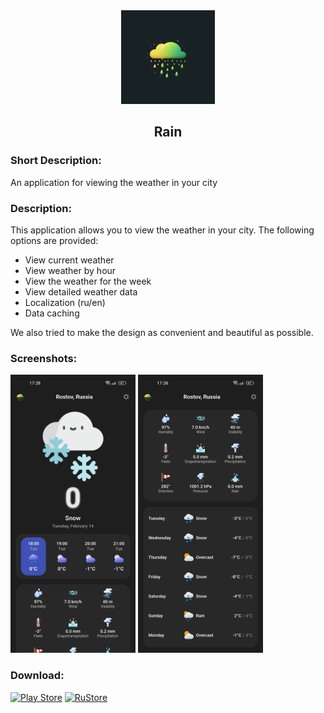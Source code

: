 <div align="center">
<img src="/assets/icons/icon.png" width="150"/>
<h2>Rain</h2>
</div>

### Short Description:
<!-- Приложение для просмотра погоды в вашем городе -->
An application for viewing the weather in your city

### Description:
<!-- Данное приложение позволяет смотреть погоду в вашем городе.
Предоставлены следующие возможности:
- Просмотр погоды на данный момент
- Просмотр погоды по часам
- Просмотр погоды на неделю
- Просмотр подробных данных о погоде
- Локализация (ru/en)
- Кэширование данных
Также мы постарались сделать дизайн максимально удобным и красивым. -->
This application allows you to view the weather in your city.
The following options are provided:
- View current weather
- View weather by hour
- View the weather for the week
- View detailed weather data
- Localization (ru/en)
- Data caching

We also tried to make the design as convenient and beautiful as possible.

### Screenshots:
<img src="/readme/1.jpg" width="200"/> <img src="/readme/2.jpg" width="200"/>


### Download: 
[![Play Store](https://img.shields.io/badge/Google_Play-414141?style=for-the-badge&logo=google-play&logoColor=white)](https://play.google.com/store/apps/details?id=com.yoshi.rain) 
[![RuStore](https://img.shields.io/badge/RuStore-blue?style=for-the-badge&logo=vk&logoColor=white)](https://apps.rustore.ru/app/com.yoshi.rain) 
